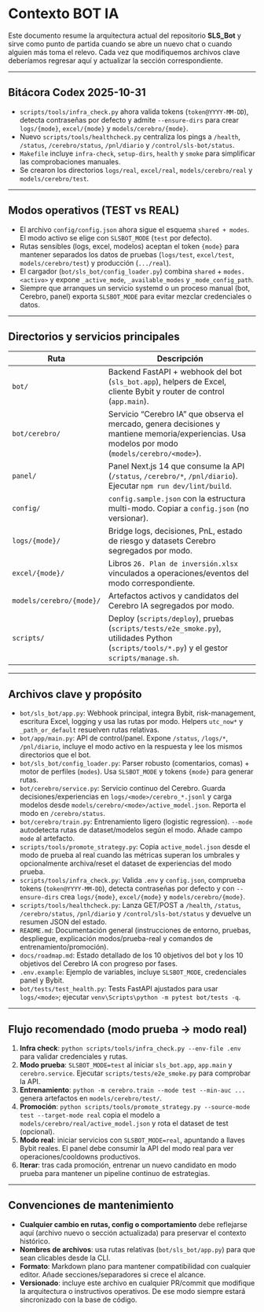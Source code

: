 ﻿# Contexto BOT IA

Este documento resume la arquitectura actual del repositorio **SLS_Bot** y sirve como punto de partida cuando se abre un nuevo chat o cuando alguien más toma el relevo. Cada vez que modifiquemos archivos clave deberíamos regresar aquí y actualizar la sección correspondiente.

---

## Bitácora Codex 2025-10-31
- `scripts/tools/infra_check.py` ahora valida tokens (`token@YYYY-MM-DD`), detecta contraseñas por defecto y admite `--ensure-dirs` para crear `logs/{mode}`, `excel/{mode}` y `models/cerebro/{mode}`.
- Nuevo `scripts/tools/healthcheck.py` centraliza los pings a `/health`, `/status`, `/cerebro/status`, `/pnl/diario` y `/control/sls-bot/status`.
- `Makefile` incluye `infra-check`, `setup-dirs`, `health` y `smoke` para simplificar las comprobaciones manuales.
- Se crearon los directorios `logs/real`, `excel/real`, `models/cerebro/real` y `models/cerebro/test`.

---

## Modos operativos (TEST vs REAL)
- El archivo `config/config.json` ahora sigue el esquema `shared + modes`. El modo activo se elige con `SLSBOT_MODE` (`test` por defecto).  
- Rutas sensibles (logs, excel, modelos) aceptan el token `{mode}` para mantener separados los datos de pruebas (`logs/test`, `excel/test`, `models/cerebro/test`) y producción (`.../real`).  
- El cargador (`bot/sls_bot/config_loader.py`) combina `shared` + `modes.<activo>` y expone `_active_mode`, `_available_modes` y `_mode_config_path`.  
- Siempre que arranques un servicio systemd o un proceso manual (bot, Cerebro, panel) exporta `SLSBOT_MODE` para evitar mezclar credenciales o datos.

---

## Directorios y servicios principales
| Ruta | Descripción |
| --- | --- |
| `bot/` | Backend FastAPI + webhook del bot (`sls_bot.app`), helpers de Excel, cliente Bybit y router de control (`app.main`). |
| `bot/cerebro/` | Servicio “Cerebro IA” que observa el mercado, genera decisiones y mantiene memoria/experiencias. Usa modelos por modo (`models/cerebro/<mode>`). |
| `panel/` | Panel Next.js 14 que consume la API (`/status`, `/cerebro/*`, `/pnl/diario`). Ejecutar `npm run dev/lint/build`. |
| `config/` | `config.sample.json` con la estructura multi-modo. Copiar a `config.json` (no versionar). |
| `logs/{mode}/` | Bridge logs, decisiones, PnL, estado de riesgo y datasets Cerebro segregados por modo. |
| `excel/{mode}/` | Libros `26. Plan de inversión.xlsx` vinculados a operaciones/eventos del modo correspondiente. |
| `models/cerebro/{mode}/` | Artefactos activos y candidatos del Cerebro IA segregados por modo. |
| `scripts/` | Deploy (`scripts/deploy`), pruebas (`scripts/tests/e2e_smoke.py`), utilidades Python (`scripts/tools/*.py`) y el gestor `scripts/manage.sh`. |

---

## Archivos clave y propósito
- `bot/sls_bot/app.py`: Webhook principal, integra Bybit, risk-management, escritura Excel, logging y usa las rutas por modo. Helpers `utc_now*` y `_path_or_default` resuelven rutas relativas.  
- `bot/app/main.py`: API de control/panel. Expone `/status`, `/logs/*`, `/pnl/diario`, incluye el modo activo en la respuesta y lee los mismos directorios que el bot.  
- `bot/sls_bot/config_loader.py`: Parser robusto (comentarios, comas) + motor de perfiles (`modes`). Usa `SLSBOT_MODE` y tokens `{mode}` para generar rutas.  
- `bot/cerebro/service.py`: Servicio continuo del Cerebro. Guarda decisiones/experiencias en `logs/<mode>/cerebro_*.jsonl` y carga modelos desde `models/cerebro/<mode>/active_model.json`. Reporta el modo en `/cerebro/status`.  
- `bot/cerebro/train.py`: Entrenamiento ligero (logistic regression). `--mode` autodetecta rutas de dataset/modelos según el modo. Añade campo `mode` al artefacto.  
- `scripts/tools/promote_strategy.py`: Copia `active_model.json` desde el modo de prueba al real cuando las métricas superan los umbrales y opcionalmente archiva/reset el dataset de experiencias del modo prueba.  
- `scripts/tools/infra_check.py`: Valida `.env` y `config.json`, comprueba tokens (`token@YYYY-MM-DD`), detecta contraseñas por defecto y con `--ensure-dirs` crea `logs/{mode}`, `excel/{mode}` y `models/cerebro/{mode}`.  
- `scripts/tools/healthcheck.py`: Lanza GET/POST a `/health`, `/status`, `/cerebro/status`, `/pnl/diario` y `/control/sls-bot/status` y devuelve un resumen JSON del estado.
- `README.md`: Documentación general (instrucciones de entorno, pruebas, despliegue, explicación modos/prueba-real y comandos de entrenamiento/promoción).  
- `docs/roadmap.md`: Estado detallado de los 10 objetivos del bot y los 10 objetivos del Cerebro IA con progreso por fases.
- `.env.example`: Ejemplo de variables, incluye `SLSBOT_MODE`, credenciales panel y Bybit.  
- `bot/tests/test_health.py`: Tests FastAPI ajustados para usar `logs/<mode>`; ejecutar `venv\Scripts\python -m pytest bot/tests -q`.

---

## Flujo recomendado (modo prueba → modo real)
1. **Infra check**: `python scripts/tools/infra_check.py --env-file .env` para validar credenciales y rutas.  
2. **Modo prueba**: `SLSBOT_MODE=test` al iniciar `sls_bot.app`, `app.main` y `cerebro.service`. Ejecutar `scripts/tests/e2e_smoke.py` para comprobar la API.  
3. **Entrenamiento**: `python -m cerebro.train --mode test --min-auc ...` genera artefactos en `models/cerebro/test/`.  
4. **Promoción**: `python scripts/tools/promote_strategy.py --source-mode test --target-mode real` copia el modelo a `models/cerebro/real/active_model.json` y rota el dataset de test (opcional).  
5. **Modo real**: iniciar servicios con `SLSBOT_MODE=real`, apuntando a llaves Bybit reales. El panel debe consumir la API del modo real para ver operaciones/cooldowns productivos.  
6. **Iterar**: tras cada promoción, entrenar un nuevo candidato en modo prueba para mantener un pipeline continuo de estrategias.

---

## Convenciones de mantenimiento
- **Cualquier cambio en rutas, config o comportamiento** debe reflejarse aquí (archivo nuevo o sección actualizada) para preservar el contexto histórico.  
- **Nombres de archivos**: usa rutas relativas (`bot/sls_bot/app.py`) para que sean clicables desde la CLI.  
- **Formato**: Markdown plano para mantener compatibilidad con cualquier editor. Añade secciones/separadores si crece el alcance.  
- **Versionado**: incluye este archivo en cualquier PR/commit que modifique la arquitectura o instructivos operativos. De ese modo siempre estará sincronizado con la base de código.
